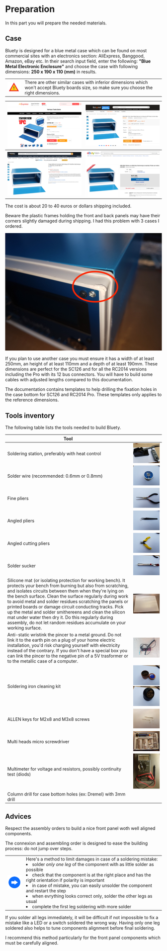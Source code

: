 # Preparation<A id="a16"></A>

In this part you will prepare the needed materials.

## Case<A id="a17"></A>

Bluety is designed for a blue metal case which can be found on most commercial sites with an electronics section:
AliExpress, Banggood, Amazon, eBay etc. In their search input field, enter the following: **"Blue Metal
Electronic Enclosure"** and choose the case with following dimensions:  **250 x 190 x 110 (mm)** in results.

<TABLE><TR><TD><img src="Pictures/attention.png" width="100px" /></TD><TD>There are other similar cases
with inferior dimensions which won't accept Bluety boards size, so make sure you choose the right dimensions.</TD></TR></TABLE>

| <img src="Pictures/00-AE.png" alt="AliExpress" style="zoom: 50%;" /> | <img src="Pictures/00-BG.png" alt="BangGood" style="zoom: 50%;" /> |
| ------------------------------------------------------------------- | ----------------------------------------------------------------- |
| <img src="Pictures/00-AZ.png" alt="Amazon" style="zoom: 50%;" />     | <img src="Pictures/00-EB.png" alt="eBay" style="zoom: 50%;" />     |

The cost is about 20 to 40 euros or dollars shipping included.

Beware the plastic frames holding the front and back panels may have their
corners slightly damaged during shipping. I had this problem with 3 cases I ordered.

<img src="Pictures/00-damagedcorner.jpg" style="zoom:50%;" />

If you plan to use another case you must ensure it has a width of at least 250mm, an height of at least 110mm and a depth
of at least 190mm. These dimensions are perfect for the SC126 and for all the RC2014 versions including the Pro with its
12 bus connectors. You will have to build some cables with adjusted lengths compared to this documentation.

The documentation contains templates to help drilling the fixation holes in the case bottom for SC126 and RC2014 Pro. These templates only applies to the reference dimensions.

## Tools inventory<A id="a18"></A>

The following table lists the tools needed to build Bluety.

| Tool                                                         |                                                              |
| ------------------------------------------------------------ | -----------------------------------------------------------: |
| Soldering station, preferably with heat control              | <img src="Pictures/001-station.jpg" alt="Soldering station" style="zoom: 50%;" /> |
| Solder wire (recommended: 0.6mm or 0.8mm)                    | <img src="Pictures/002-solderwire.jpg" alt="Solder wire" style="zoom: 50%;" /> |
| Fine pliers                                                  | <img src="Pictures/003-pliers.jpg" alt="Pliers" style="zoom: 50%;" /> |
| Angled pliers                                                | <img src="Pictures/004-pliers.jpg" alt="Pliers" style="zoom: 50%;" /> |
| Angled cutting pliers                                        | <img src="Pictures/005-pliers.jpg" alt="Cutting pliers" style="zoom: 50%;" /> |
| Solder sucker                                                | <img src="Pictures/006-pump.jpg" alt="Pump" style="zoom: 50%;" /> |
| Silicone mat (or isolating protection for working bench). It protects your bench from burning but also from scratching, and isolates circuits between them when they're lying on the bench surface. Clean the surface regularly during work to avoid metal and solder residues scratching the panels or printed boards or damage circuit conducting tracks. Pick up the metal and solder smithereens and clean the silicon mat under water then dry it. Do this regularly during assembly, do not let random residues accumulate on your working surface. |                          ![Mat](Pictures/006A-silicon.jpg) |
| Anti-static wristink the pincer to a metal ground. Do not link it to the earth pin on a plug of your home electric installation, you'd risk charging yourself with electricity instead of the contrary. If you don't have a special box you can link the pincer to the negative pin of a 5V trasformer or to the metallic case of a computer. | <img src="Pictures/007-bracelet.jpg" alt="Bracelet" style="zoom: 50%;" /> |
| Soldering iron cleaning kit| <img src="Pictures/008-tipscleaner.jpg" alt="Cleaning" style="zoom: 25%;" /><img src="Pictures/009-tipscleaner.jpg" alt="Nettoyage" style="zoom:25%;" /> |
| ALLEN keys for M2x8 and M3x8 screws                            | <img src="Pictures/010-allen.jpg" alt="Allen keys" style="zoom: 50%;" /> |
| Multi heads micro screwdriver | <img src="Pictures/011-screwdriver.jpg" alt="Screwdriver" style="zoom: 50%;" /> |
| Multimeter for voltage and resistors, possibly continuity test (diods) | <img src="Pictures/011A-multimeter.jpg" alt="Multimeter" style="zoom: 50%;" /> |
| Column drill for case bottom holes (ex: Dremel) with 3mm drill| |

## Advices<A id="a19"></A>

Respect the assembly orders to build a nice front panel woth well aligned components.

The connexion and assembling order is designed to ease the building process: do not jump over steps.

<TABLE><TR><TD><img src="Pictures/thisway.png" width="75px" /></TD><TD>Here's a method to limit damages in case of a soldering mistake:<BR>
<LI> solder <EM>only one leg</EM> of the component with as little solder as possible</LI>
<LI> check that the component is at the right place and has the right orientation if polarity is important</LI>
<LI> in case of mistake, you can easily unsolder the component and restart the step</LI>
<LI> when evrything looks correct only, solder the other legs as usual</LI>
<LI> complete the first leg soldering with more solder</TD></TR></TABLE>

If you solder all legs immediately, it will be difficult if not impossible to fix a mistake like a LED or a switch
soldered the wrong way. Having only one leg soldered also helps to tune components alignment before final soldering.

I recommend this method particularly for the front panel components which must be carefully aligned.
